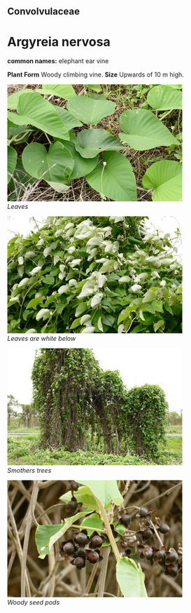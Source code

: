 ## Convolvulaceae
# Argyreia nervosa
**common names:** elephant ear vine

**Plant Form** Woody climbing vine. **Size** Upwards of 10 m high.


![Leaves](9479_P6930441.jpg)  
 *Leaves* 

![Leaves are white below](9480_P6930443.jpg)  
 *Leaves are white below* 

![Smothers trees](9538_P6930505.jpg)  
 *Smothers trees* 

![Woody seed pods](9534_P6930500.jpg)  
 *Woody seed pods* 

